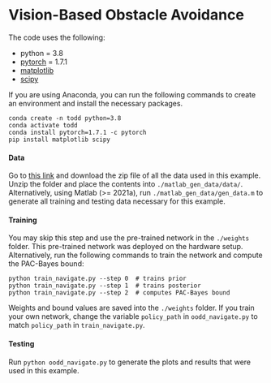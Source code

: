 # Vision-Based Obstacle Avoidance
The code uses the following:
- python = 3.8
- [pytorch](https://pytorch.org) = 1.7.1
- [matplotlib](https://matplotlib.org)
- [scipy](https://www.scipy.org)

If you are using Anaconda, you can run the following commands to create an environment and install the necessary packages.
```
conda create -n todd python=3.8
conda activate todd
conda install pytorch=1.7.1 -c pytorch
pip install matplotlib scipy
```

#### Data
Go to [this link](https://drive.google.com/file/d/1zpqZbxp-7z3HOktoru5qvEx4ah7FBHBM/view?usp=sharing) and download the zip file of all the data used in this example.
Unzip the folder and place the contents into `./matlab_gen_data/data/`.
Alternatively, using Matlab (>= 2021a), run `./matlab_gen_data/gen_data.m` to generate all training and testing data necessary for this example.

#### Training
You may skip this step and use the pre-trained network in the `./weights` folder.
This pre-trained network was deployed on the hardware setup.
Alternatively, run the following commands to train the network and compute the PAC-Bayes bound:
```
python train_navigate.py --step 0  # trains prior
python train_navigate.py --step 1  # trains posterior
python train_navigate.py --step 2  # computes PAC-Bayes bound
```
Weights and bound values are saved into the `./weights` folder.
If you train your own network, change the variable `policy_path` in `oodd_navigate.py` to match `policy_path` in `train_navigate.py`.

#### Testing
Run `python oodd_navigate.py` to generate the plots and results that were used in this example.
